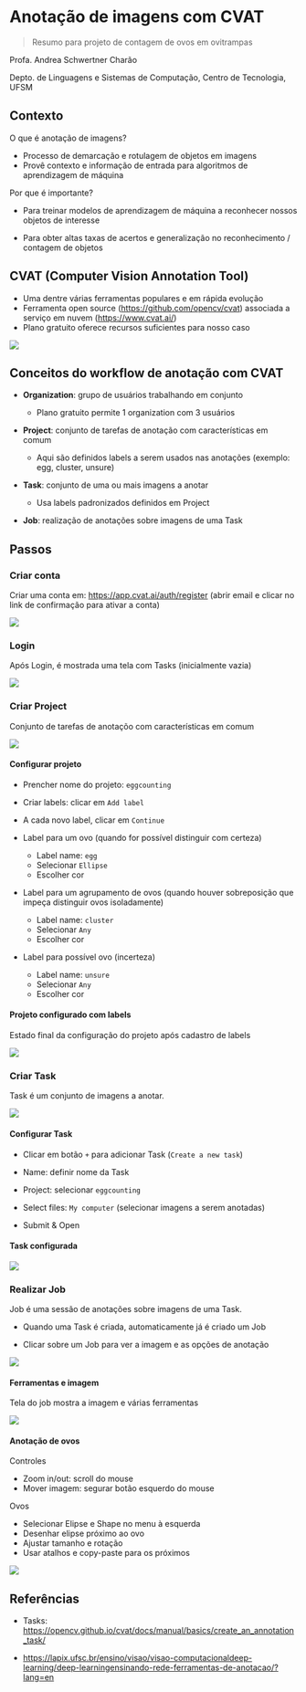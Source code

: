 <!--
author:   Andrea Charão

email:    andrea@inf.ufsm.br

version:  0.0.1

language: PT-BR

narrator: Brazilian Portuguese Female

comment:  Review sobre Visão Computacional aplicada a contagem de ovos de mosquitos

-->



# Anotação de imagens com CVAT


> Resumo para projeto de contagem de ovos em ovitrampas

Profa. Andrea Schwertner Charão

Depto. de Linguagens e Sistemas de Computação, Centro de Tecnologia, UFSM


## Contexto

O que é anotação de imagens?

- Processo de demarcação e rotulagem de objetos em imagens
- Provê contexto e informação de entrada para algoritmos de aprendizagem de máquina

Por que é importante?

- Para treinar modelos de aprendizagem de máquina a reconhecer nossos objetos de interesse

- Para obter altas taxas de acertos e generalização no reconhecimento / contagem de objetos



## CVAT (Computer Vision Annotation Tool)

- Uma dentre várias ferramentas populares e em rápida evolução
- Ferramenta open source (https://github.com/opencv/cvat) associada a serviço em nuvem (https://www.cvat.ai/)
- Plano gratuito oferece recursos suficientes para nosso caso

![](img/cvat-home.png)

## Conceitos do workflow de anotação com CVAT

- **Organization**: grupo de usuários trabalhando em conjunto

  - Plano gratuito permite 1 organization com 3 usuários

- **Project**: conjunto de tarefas de anotação com características em comum

  - Aqui são definidos labels a serem usados nas anotações (exemplo: egg, cluster, unsure)

- **Task**: conjunto de uma ou mais imagens a anotar

  - Usa labels padronizados definidos em Project

- **Job**: realização de anotações sobre imagens de uma Task



## Passos


### Criar conta

Criar uma conta em: https://app.cvat.ai/auth/register (abrir email e clicar no link de confirmação para ativar a conta)

![](img/cvat-register.png)

### Login

Após Login, é mostrada uma tela com Tasks (inicialmente vazia)

![](img/cvat-empty.png)


### Criar Project

Conjunto de tarefas de anotaçõo com características em comum


![](img/cvat-newproject.png)

#### Configurar projeto

- Prencher nome do projeto: `eggcounting`
- Criar labels: clicar em `Add label`
- A cada novo label, clicar em `Continue`

- Label para um ovo (quando for possível distinguir com certeza)

  - Label name: `egg`
  - Selecionar `Ellipse`
  - Escolher cor


- Label para um agrupamento de ovos (quando houver sobreposição que impeça distinguir ovos isoladamente)

  - Label name: `cluster`
  - Selecionar `Any`
  - Escolher cor

- Label para possível ovo (incerteza)

  - Label name: `unsure`
  - Selecionar `Any`
  - Escolher cor


#### Projeto configurado com labels

Estado final da configuração do projeto após cadastro de labels

![](img/cvat-new-project-labels.png)


### Criar Task

Task é um conjunto de imagens a anotar.

![](img/cvat-newtask.png)


#### Configurar Task

- Clicar em botão `+` para adicionar Task (`Create a new task`)

- Name: definir nome da Task
- Project: selecionar  `eggcounting`
- Select files: `My computer` (selecionar imagens a serem anotadas)
- Submit & Open

#### Task configurada

![](img/cvat-task-jobs.png)

### Realizar Job

Job é uma sessão de anotações sobre imagens de uma Task.

- Quando uma Task é criada, automaticamente já é criado um Job

- Clicar sobre um Job para ver a imagem e as opções de anotação

![](img/cvat-task-jobs.png)


#### Ferramentas e imagem

Tela do job mostra a imagem e várias ferramentas

![](img/cvat-job-default.png)


#### Anotação de ovos

Controles

- Zoom in/out: scroll do mouse
- Mover imagem: segurar botão esquerdo do mouse

Ovos

- Selecionar Elipse e Shape no menu à esquerda
- Desenhar elipse próximo ao ovo
- Ajustar tamanho e rotação
- Usar atalhos e copy-paste para os próximos


![](img/cvat-job.png)

## Referências

- Tasks: https://opencv.github.io/cvat/docs/manual/basics/create_an_annotation_task/

- https://lapix.ufsc.br/ensino/visao/visao-computacionaldeep-learning/deep-learningensinando-rede-ferramentas-de-anotacao/?lang=en